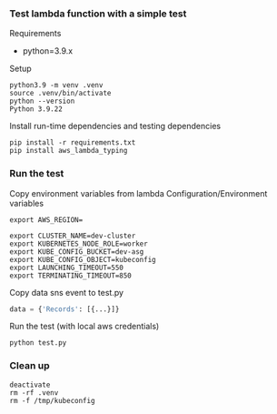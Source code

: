 ### Test lambda function with a simple test

Requirements
- python=3.9.x

Setup

```
python3.9 -m venv .venv
source .venv/bin/activate
python --version
Python 3.9.22
```

Install run-time dependencies and testing dependencies

```
pip install -r requirements.txt
pip install aws_lambda_typing
```

### Run the test

Copy environment variables from lambda Configuration/Environment variables

```
export AWS_REGION=

export CLUSTER_NAME=dev-cluster
export KUBERNETES_NODE_ROLE=worker
export KUBE_CONFIG_BUCKET=dev-asg
export KUBE_CONFIG_OBJECT=kubeconfig
export LAUNCHING_TIMEOUT=550
export TERMINATING_TIMEOUT=850
```

Copy data sns event to test.py

```python
data = {'Records': [{...}]}
```

Run the test (with local aws credentials)

```
python test.py
```

### Clean up

```
deactivate
rm -rf .venv
rm -f /tmp/kubeconfig
```
